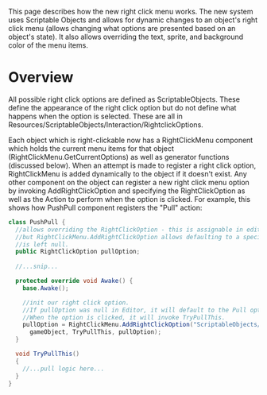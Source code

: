 This page describes how the new right click menu works. The new system uses Scriptable Objects and allows for dynamic changes to an object's right click menu (allows changing what options are presented based on an object's state). It also allows overriding the text, sprite, and background color of the menu items.

# Overview
All possible right click options are defined as ScriptableObjects. These define the appearance of the right click option but do not define what happens when the option is selected. These are all in Resources/ScriptableObjects/Interaction/RightclickOptions.

Each object which is right-clickable now has a RightClickMenu component which holds the current menu items for that object (RightClickMenu.GetCurrentOptions) as well as generator functions (discussed below). When an attempt is made to register a right click option, RightClickMenu is added dynamically to the object if it doesn't exist. Any other component on the object can register a new right click menu option by invoking AddRightClickOption and specifying the RightClickOption as well as the Action to perform when the option is clicked. For example, this shows how PushPull component registers the "Pull" action:
```csharp
class PushPull {
  //allows overriding the RightClickOption - this is assignable in editor.
  //but RightClickMenu.AddRightClickOption allows defaulting to a specific RightClickOption if this
  //is left null.
  public RightClickOption pullOption;
  
  //...snip...

  protected override void Awake() {
    base.Awake();

    //init our right click option.
    //If pullOption was null in Editor, it will default to the Pull option specified at the below path.
    //When the option is clicked, it will invoke TryPullThis.
    pullOption = RightClickMenu.AddRightClickOption("ScriptableObjects/Interaction/RightclickOptions/Pull", 
      gameObject, TryPullThis, pullOption);
  }

  void TryPullThis()
  {
    //...pull logic here...
  }
}
```
